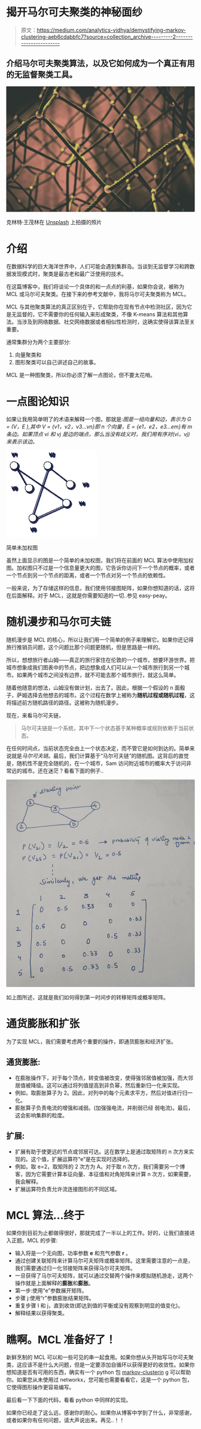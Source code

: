 # 揭开马尔可夫聚类的神秘面纱

> 原文：<https://medium.com/analytics-vidhya/demystifying-markov-clustering-aeb6cdabbfc7?source=collection_archive---------2----------------------->

## 介绍马尔可夫聚类算法，以及它如何成为一个真正有用的无监督聚类工具。

![](img/17b428392e7e6058089997af1a214cd8.png)

克林特·王茂林在 [Unsplash](https://unsplash.com?utm_source=medium&utm_medium=referral) 上拍摄的照片

# 介绍

在数据科学的巨大海洋世界中，人们可能会遇到集群岛。当谈到无监督学习和跨数据发现模式时，聚类是最古老和最广泛使用的技术。

在这篇博客中，我们将谈论一个具体的和一点点的利基，如果你会说，被称为 MCL 或马尔可夫聚类。在接下来的参考文献中，我将马尔可夫聚类称为 MCL。

MCL 与其他聚类算法的真正区别在于，它帮助你在现有节点中检测社区，因为它是无监督的，它不需要你的任何输入来形成聚类，不像 K-means 算法和其他算法。当涉及到网络数据、社交网络数据或者相似性检测时，这确实使得该算法至关重要。

通常集群分为两个主要部分:

1.  向量聚类和
2.  图形聚类可以自己讲述自己的故事。

MCL 是一种图聚类，所以你必须了解一点图论，但不要太花哨。

# 一点图论知识

如果让我用简单明了的术语来解释一个图，那就是:*图是一组向量和边，表示为 G = (V，E ),其中 V = {v1，v2，v3…vn}即 n 个向量，E = {e1，e2，e3…em}有 m 条边。如果顶点 vi 和 vj 是边的端点，那么当没有歧义时，我们用有序对(vi，vj)来表示该边。*

![](img/3a13c948be2447eec49c951d6eee6ba3.png)

简单未加权图

虽然上面显示的图是一个简单的未加权图，我们将在前面的 MCL 算法中使用加权图。加权图只不过是一个信息量更大的图，它告诉你访问下一个节点的概率，或者一个节点到另一个节点的距离，或者一个节点对另一个节点的依赖性。

一般来说，为了存储这样的信息，我们使用邻接图矩阵，如果你想知道的话，这将在后面解释。对于 MCL，这就是你需要知道的一切..参见 easy-peay。

# 随机漫步和马尔可夫链

随机漫步是 MCL 的核心，所以让我们用一个简单的例子来理解它。如果你还记得旅行推销员问题，这个问题比那个问题更随机，但是思路是一样的。

所以，想想旅行者山姆——真正的旅行家住在伦敦的一个城市，想要环游世界。把城市想象成我们图表中的节点，把边想象成人们可以从一个城市旅行到另一个城市。如果两个城市之间没有边界，就不可能去那个城市旅行，就这么简单。

随着他随意的想法，山姆没有做计划，出去了。因此，根据一个假设的 n 面骰子，萨姆选择去他想去的城市。这个过程在数学上被称为**随机过程或随机过程**，这将描述前方随机路径的路径。这被称为随机漫步。

现在，来看马尔可夫链，

> 马尔可夫链是一个系统，其中下一个状态基于某种概率或规则依赖于当前状态。

在任何时间点，当前状态完全由上一个状态决定，而不管它是如何到达的。简单来说就是*马尔可夫链*。最后，我们计算基于“马尔可夫链”的随机图。这背后的直觉是，随机性不是完全随机的，在一个城市，Sam 访问附近城市的概率大于访问非常远的城市。还在迷茫？看看下面的例子..

![](img/529b68b9b84427eb200f307dc0a03980.png)

如上图所述，这就是我们如何得到第一时间步的转移矩阵或概率矩阵。

# 通货膨胀和扩张

为了实现 MCL，我们需要考虑两个重要的操作，即通货膨胀和经济扩张。

## **通货膨胀:**

*   在膨胀操作下，对于每个顶点，转变值被改变，使得强邻居值被加强，而大邻居值被降级。这可以通过将列值提高到非负幂，然后重新归一化来实现。
*   例如，取膨胀算子为 2。因此，对列中的每个元素求平方，然后对值进行归一化。
*   膨胀算子负责电流的增强和减弱。(加强强电流，并削弱已经
    弱电流)。最后，这会影响集群的粒度。

## **扩展:**

*   扩展有助于使更远的节点或邻居可达。这在数学上是通过取矩阵的 n 次方来实现的。这个值，扩展运算符“e”是在实现时选择的。
*   例如，取 e=2，取矩阵的 2 次方为 A。对于取 n 次方，我们需要另一个博客，因为它需要计算本征向量、本征值和对角矩阵来计算 n 次方，如果需要，我会解释。
*   扩展运算符负责允许流连接图形的不同区域。

# MCL 算法…终于

如果你到目前为止都做得很好，那就完成了一半以上的工作。好的，让我们直接进入正题。MCL 的步骤:

*   输入将是一个无向图，功率参数 **e** 和充气参数 **r** 。
*   通过创建关联矩阵来计算马尔可夫矩阵或概率矩阵。这里需要注意的一点是，我们需要通过归一化邻接矩阵来获得马尔可夫矩阵。
*   一旦获得了马尔可夫矩阵，就可以通过交替两个操作来模拟随机游走，这两个操作就是上面解释的**膨胀**和**膨胀**。
*   第一步:使用“e”参数展开矩阵。
*   步骤 j:使用“r”参数膨胀结果矩阵。
*   重复步骤 I 和 j，直到收敛(即达到值的平衡或没有观察到明显的值变化)。
*   解释结果以获得聚类。

# 瞧啊。MCL 准备好了！

新鲜烹制的 MCL 可以和一些可见的串一起食用。如果你想从头开始写马尔可夫聚类，这应该不是什么大问题，但是一定要添加自循环以获得更好的收敛性。如果你想知道是否有可用的东西，确实有一个 python 包 [markov-clusterin](https://pypi.org/project/markov-clustering/) g 可以帮助你。如果您从未使用过 networkx，您可能也需要看看它，这是一个 python 包，它使得图形操作更容易编写。

最后看一下下面的代码，看看 python 中同样的实现。

如果你已经走了这么远，感谢你的耐心。如果你从博客中学到了什么，非常感谢，或者如果你有任何问题，请大声说出来。再见..！！
